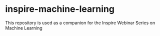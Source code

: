 # inspire-machine-learning
This repository is used as a companion for the Inspire Webinar Series on Machine Learning
